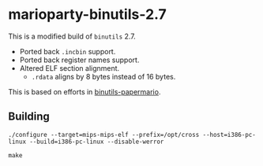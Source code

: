 marioparty-binutils-2.7
=======================

This is a modified build of `binutils` 2.7.

- Ported back `.incbin` support.
- Ported back register names support.
- Altered ELF section alignment.
    - `.rdata` aligns by 8 bytes instead of 16 bytes.

This is based on efforts in [binutils-papermario](https://github.com/ethteck/binutils-papermario).

## Building

```
./configure --target=mips-mips-elf --prefix=/opt/cross --host=i386-pc-linux --build=i386-pc-linux --disable-werror

make
```

